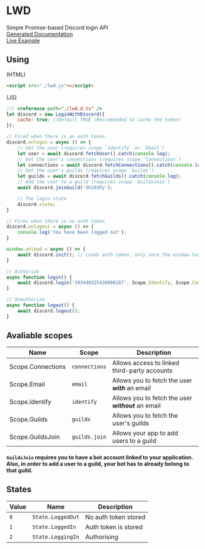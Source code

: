 # LWD
Simple Promise-based Discord login API<br>
[Generated Documentation](https://lwd.js.org/docs)<br>
[Live Example](https://lwd.js.org/)

## Using
(HTML)
```html
<script src="./lwd.js"></script>
```
(JS)
```js
/// <reference path="./lwd.d.ts" />
let discord = new LoginWithDiscord({
    cache: true; //Default TRUE (Reccomended to cache the token)
});

// Fired when there is an auth token
discord.onlogin = async () => {
    // Get the user (requires scope `Identify` or `Email`)
    let user = await discord.fetchUser().catch(console.log);
    // Get the user's connections (requires scope `Connections`)
    let connections = await discord.fetchConnections().catch(console.log);
    // Get the user's guilds (requires scope `Guilds`)
    let guilds = await discord.fetchGuilds().catch(console.log);
    // Add the user to a guild (requires scope `GuildsJoin`)
    await discord.joinGuild('5h293Fy');

    // The login state
    discord.state;
}

// Fires when there is no auth token
discord.onlogout = async () => {
    console.log('You have been logged out');
}

window.onload = async () => {
    await discord.init(); // Loads auth token, only once the window has loaded
}

// Authorize
async function login() {
    await discord.login('393448325438898187', Scope.Identify, Scope.Connections, Scope.Email, Scope.Guilds);
}

// Unauthorize
async function logout() {
    await discord.logout();
}
```



## Avaliable scopes

| Name              | Scope         | Description                                         |
| ----------------- | ------------- | --------------------------------------------------- |
| Scope.Connections | `connections` | Allows access to linked third-party accounts        |
| Scope.Email       | `email`       | Allows you to fetch the user ***with*** an email    |
| Scope.Identify    | `identify`    | Allows you to fetch the user ***without*** an email |
| Scope.Guilds      | `guilds`      | Allows you to fetch the user's guilds               |
| Scope.GuildsJoin  | `guilds.join` | Allows your app to add users to a guild             |

#### `GuildsJoin` requires you to have a bot account linked to your application. Also, in order to add a user to a guild, your bot has to already belong to that guild.

## States

| Value | Name              | Description          |
| ----- | ----------------- | -------------------- |
| `0`   | `State.LoggedOut` | No auth token stored |
| `1`   | `State.LoggedIn`  | Auth token is stored |
| `2`   | `State.LoggingIn` | Authorising          |